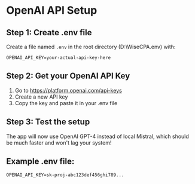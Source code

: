 # OpenAI API Setup

## Step 1: Create .env file

Create a file named `.env` in the root directory (D:\WiseCPA\.env) with:

```
OPENAI_API_KEY=your-actual-api-key-here
```

## Step 2: Get your OpenAI API Key

1. Go to https://platform.openai.com/api-keys
2. Create a new API key
3. Copy the key and paste it in your .env file

## Step 3: Test the setup

The app will now use OpenAI GPT-4 instead of local Mistral, which should be much faster and won't lag your system!

## Example .env file:

```
OPENAI_API_KEY=sk-proj-abc123def456ghi789...
```


